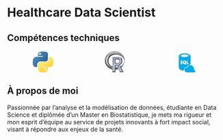 # Healthcare Data Scientist 

## Compétences techniques
<div style="display: flex; justify-content: space-around;">
    <img src="/assets/img/python.png" width="50" />
    <img src="/assets/img/r.png" width="50" />
    <img src="/assets/img/sql.png" width="50" />
</div>

## À propos de moi
Passionnée par l’analyse et la modélisation de données, étudiante en Data Science et diplômée d’un Master en Biostatistique, je mets ma rigueur et mon esprit d’équipe au service de projets innovants à fort impact social, visant à répondre aux enjeux de la santé.




